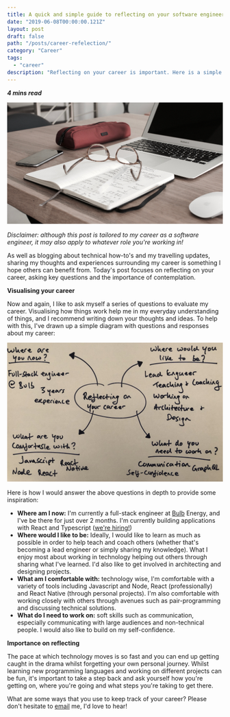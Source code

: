 ```yaml
---
title: A quick and simple guide to reflecting on your software engineering career 💻 
date: "2019-06-08T00:00:00.121Z"
layout: post
draft: false
path: "/posts/career-refelection/"
category: "Career"
tags:
  - "career"
description: "Reflecting on your career is important. Here is a simple guide on how I reflect, and a few important questions to ask."
---
```

_**4 mins read**_

![](./stopandthink.jpg "Photo by 85Fifteen on Unsplash")

_Disclaimer: although this post is tailored to my career as a software engineer, it may also apply to whatever role you're working in!_

As well as blogging about technical how-to's and my travelling updates, sharing my thoughts and experiences surrounding my career is something I hope others can benefit from. Today's post focuses on reflecting on your career, asking key questions and the importance of contemplation.

**Visualising your career**

Now and again, I like to ask myself a series of questions to evaluate my career. Visualising how things work help me in my everyday understanding of things, and I recommend writing down your thoughts and ideas. To help with this, I've drawn up a simple diagram with questions and responses about my career:

![](./spider.jpg)

Here is how I would answer the above questions in depth to provide some inspiration:
- **Where am I now:** I'm currently a full-stack engineer at [Bulb](https://bulb.co.uk) Energy, and I've be there for just over 2 months. I'm currently building applications with React and Typescript ([we're hiring!](https://bulb.co.uk/careers/))
- **Where would I like to be:** Ideally, I would like to learn as much as possible in order to help teach and coach others (whether that's becoming a lead engineer or simply sharing my knowledge). What I enjoy most about working in technology helping out others through sharing what I've learned. I'd also like to get involved in architecting and designing projects.
- **What am I comfortable with:** technology wise, I'm comfortable with a variety of tools including Javascript and Node, React (professionally) and React Native (through personal projects). I'm also comfortable with working closely with others through avenues such as pair-programming and discussing technical solutions. 
- **What do I need to work on:** soft skills such as communication, especially communicating with large audiences and non-technical people. I would also like to build on my self-confidence.

**Importance on reflecting**

The pace at which technology moves is so fast and you can end up getting caught in the drama whilst forgetting your own personal journey. Whilst learning new programming languages and working on different projects can be fun, it's important to take a step back and ask yourself how you're getting on, where you're going and what steps you're taking to get there.

What are some ways that you use to keep track of your career? Please don't hesitate to [email](mailto:paul.waweru58@gmail.com)  me, I'd love to hear!